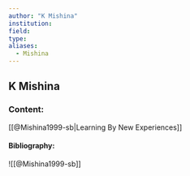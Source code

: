 ```yaml
---
author: "K Mishina"
institution:
field:
type:
aliases:
  - Mishina
---
```


## K Mishina

### Content:
[[@Mishina1999-sb|Learning By New Experiences]]

#### Bibliography:

![[@Mishina1999-sb]]